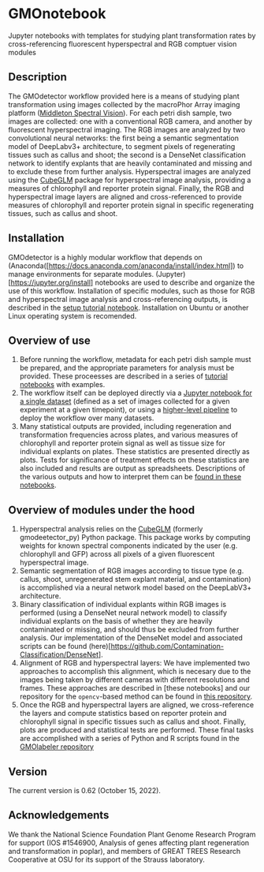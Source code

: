 # GMOnotebook
Jupyter notebooks with templates for studying plant transformation rates by cross-referencing fluorescent hyperspectral and RGB comptuer vision modules

## Description
The GMOdetector workflow provided here is a means of studying plant transformation using images collected by the macroPhor Array imaging platform ([Middleton Spectral Vision](https://www.middletonspectral.com/product/macrophor-array/)). For each petri dish sample, two images are collected: one with a conventional RGB camera, and another by fluorescent hyperspectral imaging. The RGB images are analyzed by two convolutional neural networks: the first being a semantic segmentation model of DeepLabv3+ architecture, to segment pixels of regenerating tissues such as callus and shoot; the second is a DenseNet classification network to identify explants that are heavily contaminated and missing and to exclude these from further analysis. Hyperspectral images are analyzed using the [CubeGLM](https://github.com/naglemi/gmodetector_py) package for hyperspectral image analysis, providing a measures of chlorophyll and reporter protein signal. Finally, the RGB and hyperspectral image layers are aligned and cross-referenced to provide measures of chlorophyll and reporter protein signal in specific regenerating tissues, such as callus and shoot.

## Installation
GMOdetector is a highly modular workflow that depends on (Anaconda([https://docs.anaconda.com/anaconda/install/index.html]) to manage environments for separate modules. (Jupyter)[https://jupyter.org/install] notebooks are used to describe and organize the use of this workflow. Installation of specific modules, such as those for RGB and hyperspectral image analysis and cross-referencing outputs, is described in the [setup tutorial notebook](https://github.com/naglemi/GMOnotebook/blob/master/Installation_tutorial.ipynb). Installation on Ubuntu or another Linux operating system is recomended.

## Overview of use
1. Before running the workflow, metadata for each petri dish sample must be prepared, and the appropriate parameters for analysis must be provided. These proceesses are described in a series of [tutorial notebooks](https://github.com/naglemi/GMOnotebook/tree/master/1_Decide_parameters) with examples.
2. The workflow itself can be deployed directly via a [Jupyter notebook for a single dataset](https://github.com/naglemi/GMOnotebook/blob/master/2a_Deploy_workflow/GMOdetector_template_v0.62.ipynb) (defined as a set of images collected for a given experiment at a given timepoint), or using a [higher-level pipeline](https://github.com/naglemi/GMOnotebook/tree/master/2b_Deploy_workflow_on_batch) to deploy the workflow over many datasets.
3. Many statistical outputs are provided, including regeneration and transformation frequencies across plates, and various measures of chlorophyll and reporter protein signal as well as tissue size for individual explants on plates. These statistics are presented directly as plots. Tests for significance of treatment effects on these statistics are also included and results are output as spreadsheets. Descriptions of the various outputs and how to interpret them can be [found in these notebooks](https://github.com/naglemi/GMOnotebook/tree/master/3_Interpret_outputs).

## Overview of modules under the hood
1. Hyperspectral analysis relies on the [CubeGLM](https://github.com/naglemi/gmodetector_py) (formerly gmodeetector_py) Python package. This package works by computing weights for known spectral components indicated by the user (e.g. chlorophyll and GFP) across all pixels of a given fluorescent hyperspectral image.
2. Semantic segmentation of RGB images according to tissue type (e.g. callus, shoot, unregenerated stem explant material, and contamination) is accomplished via a neural network model based on the DeepLabV3+ architecture.
3. Binary classification of individual explants within RGB images is performed (using a DenseNet neural network model) to classify individual explants on the basis of whether they are heavily contaminated or missing, and should thus be excluded from further analysis. Our implementation of the DenseNet model and associated scripts can be found (here)[https://github.com/Contamination-Classification/DenseNet].
4. Alignment of RGB and hyperspectral layers: We have implemented two approaches to accomplish this alignment, which is necesary due to the images being taken by different cameras with different resolutions and frames. These approaches are described in [these notebooks] and our repository for the `opencv`-based method can be found in [this repository](https://github.com/NSF-Image-alignment/ImageAlignment).
5. Once the RGB and hyperspectral layers are aligned, we cross-reference the layers and compute statistics based on reporter protein and chlorophyll signal in specific tissues such as callus and shoot. Finally, plots are produced and statistical tests are performed. These final tasks are accomplished with a series of Python and R scripts found in the [GMOlabeler repository](https://github.com/naglemi/GMOlabeler)

## Version
The current version is 0.62 (October 15, 2022).

## Acknowledgements
We thank the National Science Foundation Plant Genome Research Program for support (IOS #1546900, Analysis of genes affecting plant regeneration and transformation in poplar), and members of GREAT TREES Research Cooperative at OSU for its support of the Strauss laboratory.

